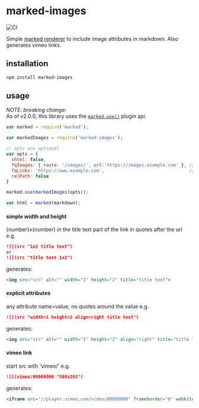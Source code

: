 # marked-images
![CI](https://github.com/jldec/marked-images/workflows/CI/badge.svg)

Simple [marked renderer](https://marked.js.org/#/USING_PRO.md#renderer) to include image attributes in markdown.
Also generates vimeo links.

## installation

```sh
npm install marked-images
```

## usage
*NOTE: breaking change:*  
As of v2.0.0, this library uses the [`marked.use()`](https://marked.js.org/#/USING_PRO.md#use) plugin api.

```javascript
var marked = require('marked');

var markedImages = require('marked-images');

// opts are optional
var opts = {
  xhtml: false,
  fqImages: { route: '/images/', url:'https://images.example.com' }, // use custom image endpoint url when link starts with route
  fqLinks: 'https://www.example.com',                                // generate fully qualified links if fqImages is not set
  relPath: false
}

marked.use(markedImages(opts));

var html = marked(markdown);
```

#### simple width and height
{number}x{number} in the title text part of the link in quotes after the url e.g.

```md
![](src "1x2 title text")
or
![](src "title text 1x2")
```

generates:
```html
<img src="src" alt="" width="1" height="2" title="title text">
```

#### explicit attributes
any attribute name=value, no quotes around the value e.g.

```md
![](src "width=1 height=2 align=right title text")
```

generates:
```html
<img src="src" alt="" width="1" height="2" align="right" title="title text">
```

#### vimeo link
start src with 'vimeo/' e.g.

```md
![](vimeo/00000000 "500x281")
```

generates:
```html
<iframe src="//player.vimeo.com/video/00000000" frameborder="0" webkitAllowFullScreen mozallowfullscreen allowFullScreen width="500" height="281"></iframe>
```

